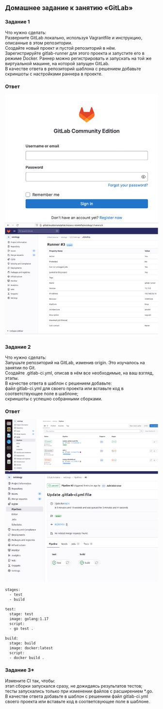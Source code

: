 ## Домашнее задание к занятию «GitLab»  

### Задание 1  
Что нужно сделать:  
Разверните GitLab локально, используя Vagrantfile и инструкцию, описанные в этом репозитории.  
Создайте новый проект и пустой репозиторий в нём.  
Зарегистрируйте gitlab-runner для этого проекта и запустите его в режиме Docker. Раннер можно регистрировать и запускать на той же виртуальной машине, на которой запущен GitLab.  
В качестве ответа в репозиторий шаблона с решением добавьте скриншоты с настройками раннера в проекте.  

### Ответ
![alt text](https://github.com/Daark46/-2.0/blob/main/GitLab/1.1.png)
![alt text](https://github.com/Daark46/-2.0/blob/main/GitLab/1.2.png)

### Задание 2  
Что нужно сделать:  
Запушьте репозиторий на GitLab, изменив origin. Это изучалось на занятии по Git.  
Создайте .gitlab-ci.yml, описав в нём все необходимые, на ваш взгляд, этапы.  
В качестве ответа в шаблон с решением добавьте:  
файл gitlab-ci.yml для своего проекта или вставьте код в соответствующее поле в шаблоне;  
скриншоты с успешно собранными сборками.  

### Ответ
![alt text](https://github.com/Daark46/-2.0/blob/main/GitLab/2.1.png)
![alt text](https://github.com/Daark46/-2.0/blob/main/GitLab/2.2.png)
```
stages:
  - test
  - build

test:
  stage: test
  image: golang:1.17
  script:
  - go test .

build:
  stage: build
  image: docker:latest
  script:
  - docker build .
```
### Задание 3*  
Измените CI так, чтобы:  
этап сборки запускался сразу, не дожидаясь результатов тестов;  
тесты запускались только при изменении файлов с расширением *.go.  
В качестве ответа добавьте в шаблон с решением файл gitlab-ci.yml своего проекта или вставьте код в соответсвующее поле в шаблоне.  
